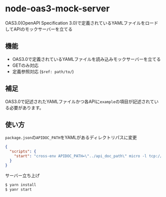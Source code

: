 # node-oas3-mock-server

OAS3.0(OpenAPI Specification 3.0)で定義されているYAMLファイルをロードしてAPIのモックサーバーを立てる

## 機能

- OAS3.0で定義されているYAMLファイルを読み込みモックサーバーを立てる
- GETのみ対応
- 定義参照対応 (`$ref: path/to/`)

## 補足

OAS3.0で記述されたYAMLファイルかつ各APIに`example`の項目が記述されている必要があります。

## 使い方

`package.json`の`APIDOC_PATH`をYAMLがあるディレクトリパスに変更

```json
{
  "scripts": {
    "start": "cross-env APIDOC_PATH=\"../api_doc_path\" micro -l tcp://localhost:8080 src"
  }
}
```

サーバー立ち上げ

```bash
$ yarn install
$ yanr start
```
